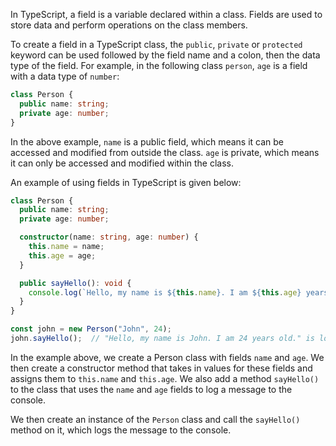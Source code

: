 In TypeScript, a field is a variable declared within a class. Fields are used to store data and perform operations on the class members. 

To create a field in a TypeScript class, the `public`, `private` or `protected` keyword can be used followed by the field name and a colon, then the data type of the field. For example, in the following class `person`, `age` is a field with a data type of `number`:

```typescript
class Person {
  public name: string;
  private age: number;
}
```

In the above example, `name` is a public field, which means it can be accessed and modified from outside the class. `age` is private, which means it can only be accessed and modified within the class.

An example of using fields in TypeScript is given below:

```typescript
class Person {
  public name: string;
  private age: number;

  constructor(name: string, age: number) {
    this.name = name;
    this.age = age;
  }

  public sayHello(): void {
    console.log(`Hello, my name is ${this.name}. I am ${this.age} years old.`);
  }
}

const john = new Person("John", 24);
john.sayHello();  // "Hello, my name is John. I am 24 years old." is logged to the console.
```

In the example above, we create a Person class with fields `name` and `age`. We then create a constructor method that takes in values for these fields and assigns them to `this.name` and `this.age`. We also add a method `sayHello()` to the class that uses the `name` and `age` fields to log a message to the console.

We then create an instance of the `Person` class and call the `sayHello()` method on it, which logs the message to the console.